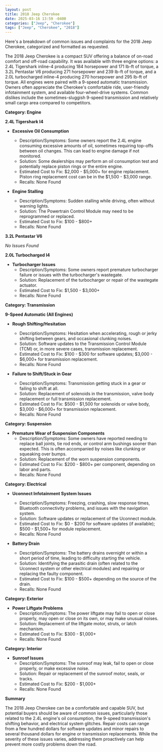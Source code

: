 ```yaml
---
layout: post
title: 2018 Jeep Cherokee
date: 2025-03-16 13:59 -0400
categories: ["Jeep", "Cherokee"]
tags: ["Jeep", "Cherokee", "2018"]
---
```

Here's a breakdown of common issues and complaints for the 2018 Jeep Cherokee, categorized and formatted as requested.

The 2018 Jeep Cherokee is a compact SUV offering a balance of on-road comfort and off-road capability. It was available with three engine options: a 2.4L Tigershark inline-4 producing 184 horsepower and 171 lb-ft of torque, a 3.2L Pentastar V6 producing 271 horsepower and 239 lb-ft of torque, and a 2.0L turbocharged inline-4 producing 270 horsepower and 295 lb-ft of torque. All engines were paired with a 9-speed automatic transmission. Owners often appreciate the Cherokee's comfortable ride, user-friendly infotainment system, and available four-wheel-drive systems. Common dislikes include the sometimes-sluggish 9-speed transmission and relatively small cargo area compared to competitors.

**Category: Engine**

**2.4L Tigershark I4**

*   **Excessive Oil Consumption**
    *   Description/Symptoms: Some owners report the 2.4L engine consuming excessive amounts of oil, sometimes requiring top-offs between oil changes. This can lead to engine damage if not monitored.
    *   Solution: Some dealerships may perform an oil consumption test and potentially replace piston rings or the entire engine.
    *   Estimated Cost to Fix: $2,000 - $5,000+ for engine replacement. Piston ring replacement cost can be in the $1,500 - $3,000 range.
    *   Recalls: None Found

*   **Engine Stalling**
    *   Description/Symptoms: Sudden stalling while driving, often without warning lights.
    *   Solution: The Powertrain Control Module may need to be reprogrammed or replaced.
    *   Estimated Cost to Fix: $100 - $800+
    *   Recalls: None Found

**3.2L Pentastar V6**

*No Issues Found*

**2.0L Turbocharged I4**

*   **Turbocharger Issues**
    *   Description/Symptoms: Some owners report premature turbocharger failure or issues with the turbocharger's wastegate.
    *   Solution: Replacement of the turbocharger or repair of the wastegate actuator.
    *   Estimated Cost to Fix: $1,500 - $3,000+
    *   Recalls: None Found

**Category: Transmission**

**9-Speed Automatic (All Engines)**

*   **Rough Shifting/Hesitation**
    *   Description/Symptoms: Hesitation when accelerating, rough or jerky shifting between gears, and occasional clunking noises.
    *   Solution: Software updates to the Transmission Control Module (TCM) or, in more severe cases, transmission replacement.
    *   Estimated Cost to Fix: $100 - $300 for software updates; $3,000 - $6,000+ for transmission replacement.
    *   Recalls: None Found

*   **Failure to Shift/Stuck in Gear**
    *   Description/Symptoms: Transmission getting stuck in a gear or failing to shift at all.
    *   Solution: Replacement of solenoids in the transmission, valve body replacement or full transmission replacement.
    *   Estimated Cost to Fix: $500 - $1,500 for solenoids or valve body, $3,000 - $6,000+ for transmission replacement.
    *   Recalls: None Found

**Category: Suspension**

*   **Premature Wear of Suspension Components**
    *   Description/Symptoms: Some owners have reported needing to replace ball joints, tie rod ends, or control arm bushings sooner than expected. This is often accompanied by noises like clunking or squeaking over bumps.
    *   Solution: Replacement of the worn suspension components.
    *   Estimated Cost to Fix: $200 - $800+ per component, depending on labor and parts.
    *   Recalls: None Found

**Category: Electrical**

*   **Uconnect Infotainment System Issues**
    *   Description/Symptoms: Freezing, crashing, slow response times, Bluetooth connectivity problems, and issues with the navigation system.
    *   Solution: Software updates or replacement of the Uconnect module.
    *   Estimated Cost to Fix: $0 - $200 for software updates (if available); $500 - $1,500+ for module replacement.
    *   Recalls: None Found

*   **Battery Drain**
    *   Description/Symptoms: The battery drains overnight or within a short period of time, leading to difficulty starting the vehicle.
    *   Solution: Identifying the parasitic drain (often related to the Uconnect system or other electrical modules) and repairing or replacing the faulty component.
    *   Estimated Cost to Fix: $100 - $500+ depending on the source of the drain.
    *   Recalls: None Found

**Category: Exterior**

*   **Power Liftgate Problems**
    *   Description/Symptoms: The power liftgate may fail to open or close properly, may open or close on its own, or may make unusual noises.
    *   Solution: Replacement of the liftgate motor, struts, or latch mechanism.
    *   Estimated Cost to Fix: $300 - $1,000+
    *   Recalls: None Found

**Category: Interior**

*   **Sunroof Issues**
    *   Description/Symptoms: The sunroof may leak, fail to open or close properly, or make excessive noise.
    *   Solution: Repair or replacement of the sunroof motor, seals, or tracks.
    *   Estimated Cost to Fix: $200 - $1,000+
    *   Recalls: None Found

**Summary**

The 2018 Jeep Cherokee can be a comfortable and capable SUV, but potential buyers should be aware of common issues, particularly those related to the 2.4L engine's oil consumption, the 9-speed transmission's shifting behavior, and electrical system glitches. Repair costs can range from a few hundred dollars for software updates and minor repairs to several thousand dollars for engine or transmission replacements. While the severity of these issues varies, addressing them proactively can help prevent more costly problems down the road.

